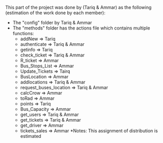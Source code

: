 This part of the project was done by (Tariq & Ammar) as the following (estimation of the work done by each member):
- The "config" folder by Tariq & Ammar
- The "methods" folder has the actions file which contains multiple functions:
	- addNew => Tariq
	- authenticate => Tariq & Ammar
	- getinfo => Tariq
	- check_ticket => Tariq & Ammar
	- R_ticket => Ammar
	- Bus_Stops_List => Ammar
	- Update_Tickets => Tairq
	- BusLocation => Ammar
	- addlocations => Tariq & Ammar
	- request_buses_location => Tariq & Ammar
	- calcCrow => Ammar
	- toRad => Ammar
	- points => Tariq
	- Bus_Capacity => Ammar
	- get_users => Tariq & Ammar
	- get_tickets => Tariq & Ammar
	- get_driver => Ammar
	- tickets_sales => Ammar
*Notes: This assignment of distribution is estimated

